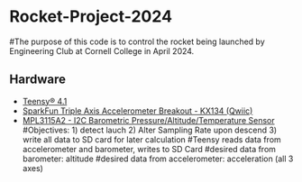 # Rocket-Project-2024
#The purpose of this code is to control the rocket being launched by Engineering Club at Cornell College in April 2024.

## Hardware

* [Teensy® 4.1](https://www.pjrc.com/store/teensy41.html)
* [SparkFun Triple Axis Accelerometer Breakout - KX134 (Qwiic)](https://www.sparkfun.com/products/17589)
* [MPL3115A2 - I2C Barometric Pressure/Altitude/Temperature Sensor](https://www.adafruit.com/product/1893)
#Objectives: 1) detect lauch 2) Alter Sampling Rate upon descend 3) write all data to SD card for later calculation
#Teensy reads data from accelerometer and barometer, writes to SD Card
#desired data from barometer: altitude
#desired data from accelerometer: acceleration (all 3 axes)
